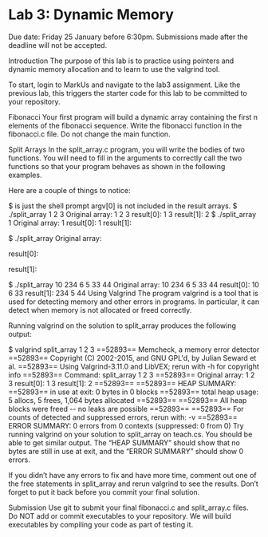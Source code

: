 # Lab 3: Dynamic Memory
Due date: Friday 25 January before 6:30pm. Submissions made after the deadline will not be accepted.

Introduction
The purpose of this lab is to practice using pointers and dynamic memory allocation and to learn to use the valgrind tool.

To start, login to MarkUs and navigate to the lab3 assignment. Like the previous lab, this triggers the starter code for this lab to be committed to your repository.

Fibonacci
Your first program will build a dynamic array containing the first n elements of the fibonacci sequence. Write the fibonacci function in the fibonacci.c file. Do not change the main function.

Split Arrays
In the split_array.c program, you will write the bodies of two functions. You will need to fill in the arguments to correctly call the two functions so that your program behaves as shown in the following examples.

Here are a couple of things to notice:

$ is just the shell prompt
argv[0] is not included in the result arrays.
$ ./split_array 1 2 3
Original array:
1 2 3
result[0]:
1 3
result[1]:
2
$ ./split_array 1
Original array:
1
result[0]:
1
result[1]:

$ ./split_array
Original array:

result[0]:

result[1]:

$ ./split_array 10 234 6 5 33 44
Original array:
10 234 6 5 33 44
result[0]:
10 6 33
result[1]:
234 5 44
Using Valgrind
The program valgrind is a tool that is used for detecting memory and other errors in programs. In particular, it can detect when memory is not allocated or freed correctly.

Running valgrind on the solution to split_array produces the following output:

$ valgrind split_array 1 2 3
==52893== Memcheck, a memory error detector
==52893== Copyright (C) 2002-2015, and GNU GPL'd, by Julian Seward et al.
==52893== Using Valgrind-3.11.0 and LibVEX; rerun with -h for copyright info
==52893== Command: split_array 1 2 3
==52893==
Original array:
1 2 3
result[0]:
1 3
result[1]:
2
==52893==
==52893== HEAP SUMMARY:
==52893==     in use at exit: 0 bytes in 0 blocks
==52893==   total heap usage: 5 allocs, 5 frees, 1,064 bytes allocated
==52893==
==52893== All heap blocks were freed -- no leaks are possible
==52893==
==52893== For counts of detected and suppressed errors, rerun with: -v
==52893== ERROR SUMMARY: 0 errors from 0 contexts (suppressed: 0 from 0)
Try running valgrind on your solution to split_array on teach.cs. You should be able to get similar output. The “HEAP SUMMARY” should show that no bytes are still in use at exit, and the “ERROR SUMMARY” should show 0 errors.

If you didn’t have any errors to fix and have more time, comment out one of the free statements in split_array and rerun valgrind to see the results. Don’t forget to put it back before you commit your final solution.

Submission
Use git to submit your final fibonacci.c and split_array.c files. Do NOT add or commit executables to your repository. We will build executables by compiling your code as part of testing it.

